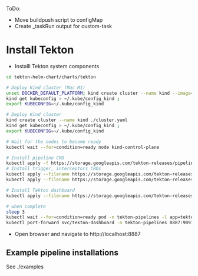 
ToDo:
- Move buildpush script to configMap
- Create _taskRun output for custom-task

# Install Tekton


- Installl Tekton system components

```bash
cd tekton-helm-chart/charts/tekton

# Deploy Kind cluster (Mac M1)
unset DOCKER_DEFAULT_PLATFORM; kind create cluster --name kind --image=rossgeorgiev/kind-node-arm64:v1.21.0 --config ./cluster.yaml
kind get kubeconfig > ~/.kube/config_kind ;
export KUBECONFIG=~/.kube/config_kind

# Deploy Kind cluster
kind create cluster --name kind ./cluster.yaml
kind get kubeconfig > ~/.kube/config_kind ;
export KUBECONFIG=~/.kube/config_kind

# Wait for the nodes to become ready
kubectl wait --for=condition=ready node kind-control-plane

# Install pipeline CRD
kubectl apply -f https://storage.googleapis.com/tekton-releases/pipeline/previous/v0.36.0/release.yaml
# Install trigger, interceptors CRDs
kubectl apply --filename https://storage.googleapis.com/tekton-releases/triggers/latest/release.yaml
kubectl apply --filename https://storage.googleapis.com/tekton-releases/triggers/latest/interceptors.yaml

# Install Tekton dashboard
kubectl apply --filename https://storage.googleapis.com/tekton-releases/dashboard/latest/tekton-dashboard-release.yaml

# when complete
sleep 3
kubectl wait --for=condition=ready pod -n tekton-pipelines -l app=tekton-dashboard
kubectl port-forward svc/tekton-dashboard -n tekton-pipelines 8887:9097 &

```

- Open browser and navigate to http://localhost:8887


## Example pipeline installations

See ./examples